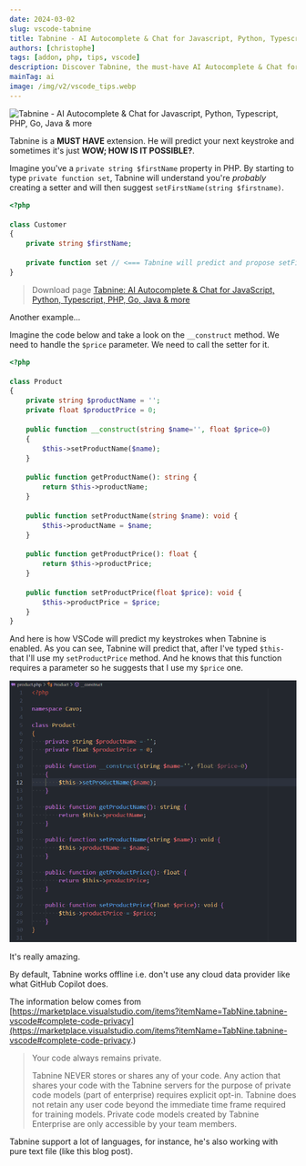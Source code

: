 ```yaml
---
date: 2024-03-02
slug: vscode-tabnine
title: Tabnine - AI Autocomplete & Chat for Javascript, Python, Typescript, PHP, Go, Java & more
authors: [christophe]
tags: [addon, php, tips, vscode]
description: Discover Tabnine, the must-have AI Autocomplete & Chat for VS Code. Get 'WOW' code prediction speed for PHP, Python, JS, and more, while ensuring complete code privacy.
mainTag: ai
image: /img/v2/vscode_tips.webp
---
```

![Tabnine - AI Autocomplete & Chat for Javascript, Python, Typescript, PHP, Go, Java & more](/img/v2/vscode_tips.webp)

Tabnine is a **MUST HAVE** extension. He will predict your next keystroke and sometimes it's just **WOW; HOW IS IT POSSIBLE?**.

Imagine you've a `private string $firstName` property in PHP. By starting to type `private function set`, Tabnine will understand you're *probably* creating a setter and will then suggest `setFirstName(string $firstname)`.

<Snippet filename="customer.php">

```php
<?php

class Customer
{
    private string $firstName;

    private function set // <=== Tabnine will predict and propose setFirstName(string $firstname)
}
```

</Snippet>

<!-- truncate -->

> Download page [Tabnine: AI Autocomplete & Chat for JavaScript, Python, Typescript, PHP, Go, Java & more](https://marketplace.visualstudio.com/items?itemName=TabNine.tabnine-vscode)

Another example...

Imagine the code below and take a look on the `__construct` method. We need to handle the `$price` parameter. We need to call the setter for it.

<Snippet filename="product.php">

```php
<?php

class Product
{
    private string $productName = '';
    private float $productPrice = 0;

    public function __construct(string $name='', float $price=0)
    {
        $this->setProductName($name);
    }

    public function getProductName(): string {
        return $this->productName;
    }

    public function setProductName(string $name): void {
        $this->productName = $name;
    }

    public function getProductPrice(): float {
        return $this->productPrice;
    }

    public function setProductPrice(float $price): void {
        $this->productPrice = $price;
    }
}
```

</Snippet>

And here is how VSCode will predict my keystrokes when Tabnine is enabled. As you can see, Tabnine will predict that, after I've typed `$this-` that I'll use my `setProductPrice` method. And he knows that this function requires a parameter so he suggests that I use my `$price` one.

![Tabnine is so wow!](./images/tabnine.gif)

It's really amazing.

By default, Tabnine works offline i.e. don't use any cloud data provider like what GitHub Copilot does.

<AlertBox variant="info" title="Complete code privacy">

The information below comes from [https://marketplace.visualstudio.com/items?itemName=TabNine.tabnine-vscode#complete-code-privacy](https://marketplace.visualstudio.com/items?itemName=TabNine.tabnine-vscode#complete-code-privacy.)

> Your code always remains private.
>
> Tabnine NEVER stores or shares any of your code. Any action that shares your code with the Tabnine servers for the purpose of private code models (part of enterprise) requires explicit opt-in. Tabnine does not retain any user code beyond the immediate time frame required for training models. Private code models created by Tabnine Enterprise are only accessible by your team members.

</AlertBox>

Tabnine support a lot of languages, for instance, he's also working with pure text file (like this blog post).

